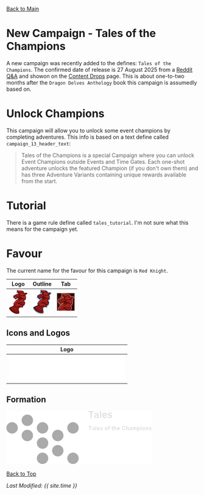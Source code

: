 [Back to Main](index.md)

# New Campaign - Tales of the Champions

A new campaign was recently added to the defines: `Tales of the Champions`. The confirmed date of release is 27 August 2025 from a [Reddit Q&A](https://www.reddit.com/r/idlechampions/comments/1lq1490/reddit_qa_258_with_exec_producer_chris/) and showon on the [Content Drops](contentdrops.md) page. This is about one-to-two months after the `Dragon Delves Anthology` book this campaign is assumedly based on.

# Unlock Champions

This campaign will allow you to unlock some event champions by completing adventures. This info is based on a text define called `campaign_13_header_text`:

> Tales of the Champions is a special Campaign where you can unlock Event Champions outside Events and Time Gates. Each one-shot adventure unlocks the featured Champion (if you don't own them) and has three Adventure Variants containing unique rewards available from the start.

# Tutorial

There is a game rule define called `tales_tutorial`. I'm not sure what this means for the campaign yet.

# Favour

The current name for the favour for this campaign is `Red Knight`.

| Logo | Outline | Tab |
|---|---|---|
| ![Tales of the Champions Favour Logo](images/campaign_tales/favour.png) | ![Tales of the Champions Favour Outline Logo](images/campaign_tales/favour_outline.png) | ![Tales of the Champions Favour Tab Logo](images/campaign_tales/favour_tab.png) |

## Icons and Logos

| Logo |
|---|
| ![Tales of the Champions Campaign Logo](images/campaign_tales/logo.png) |

## Formation

<span class="formationBorder">![Tales of the Champions Formation](images/campaign_tales/formation.png)</span>

[Back to Top](#top)

*Last Modified: {{ site.time }}*